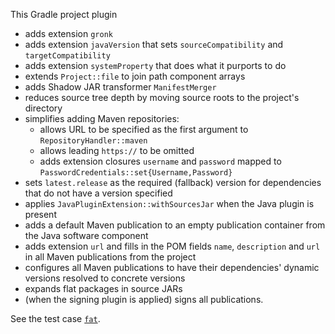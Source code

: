 This Gradle project plugin

- adds extension `gronk`
- adds extension `javaVersion` that sets `sourceCompatibility` and `targetCompatibility`
- adds extension `systemProperty` that does what it purports to do
- extends `Project::file` to join path component arrays
- adds Shadow JAR transformer `ManifestMerger`
- reduces source tree depth by moving source roots to the project's directory
- simplifies adding Maven repositories:
  - allows URL to be specified as the first argument to `RepositoryHandler::maven`
  - allows leading `https://` to be omitted
  - adds extension closures `username` and `password` mapped to `PasswordCredentials::set{Username,Password}`
- sets `latest.release` as the required (fallback) version for dependencies that do not have a version specified
- applies `JavaPluginExtension::withSourcesJar` when the Java plugin is present
- adds a default Maven publication to an empty publication container from the Java software component
- adds extension `url` and fills in the POM fields `name`, `description` and `url` in all Maven publications from the project
- configures all Maven publications to have their dependencies' dynamic versions resolved to concrete versions
- expands flat packages in source JARs
- (when the signing plugin is applied) signs all publications.

See the test case [`fat`](test/cases/fat/build.gradle).
